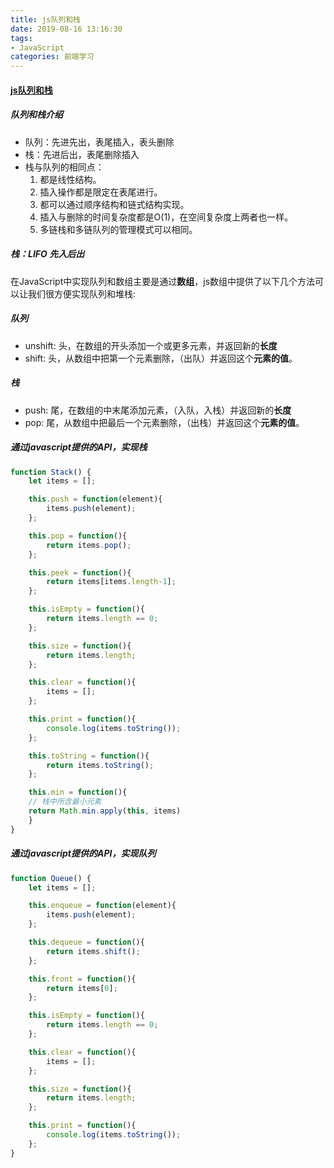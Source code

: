 ```yaml
---
title: js队列和栈
date: 2019-08-16 13:16:30
tags: 
- JavaScript
categories: 前端学习
---
```

#### [js队列和栈](<https://segmentfault.com/a/1190000007360621>)
##### 队列和栈介绍
- 队列：先进先出，表尾插入，表头删除
- 栈：先进后出，表尾删除插入
- 栈与队列的相同点：
    1. 都是线性结构。
    2. 插入操作都是限定在表尾进行。
    3. 都可以通过顺序结构和链式结构实现。
    4. 插入与删除的时间复杂度都是O(1)，在空间复杂度上两者也一样。
    5. 多链栈和多链队列的管理模式可以相同。
##### 栈：LIFO 先入后出
在JavaScript中实现队列和数组主要是通过**数组**，js数组中提供了以下几个方法可以让我们很方便实现队列和堆栈:
##### 队列
* unshift: 头，在数组的开头添加一个或更多元素，并返回新的**长度**
* shift: 头，从数组中把第一个元素删除，（出队）并返回这个**元素的值**。
##### 栈
* push: 尾，在数组的中末尾添加元素，（入队，入栈）并返回新的**长度**
* pop: 尾，从数组中把最后一个元素删除，（出栈）并返回这个**元素的值**。

##### 通过javascript提供的API，实现栈
``` js
function Stack() {
    let items = [];

    this.push = function(element){
        items.push(element);
    };

    this.pop = function(){
        return items.pop();
    };

    this.peek = function(){
        return items[items.length-1];
    };

    this.isEmpty = function(){
        return items.length == 0;
    };

    this.size = function(){
        return items.length;
    };

    this.clear = function(){
        items = [];
    };

    this.print = function(){
        console.log(items.toString());
    };

    this.toString = function(){
        return items.toString();
    };

    this.min = function(){
    // 栈中所含最小元素
    return Math.min.apply(this, items)
    }
}
```
##### 通过javascript提供的API，实现队列
``` js
function Queue() {
    let items = [];

    this.enqueue = function(element){
        items.push(element);
    };

    this.dequeue = function(){
        return items.shift();
    };

    this.front = function(){
        return items[0];
    };

    this.isEmpty = function(){
        return items.length == 0;
    };

    this.clear = function(){
        items = [];
    };

    this.size = function(){
        return items.length;
    };

    this.print = function(){
        console.log(items.toString());
    };
}
```